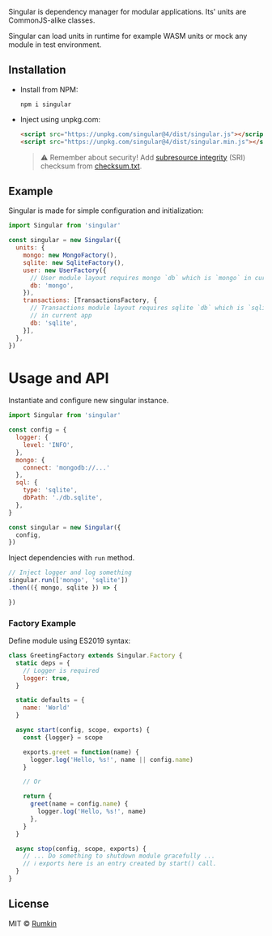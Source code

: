Singular is dependency manager for modular applications. Its' units are
CommonJS-alike classes.

Singular can load units in runtime for example WASM units or mock any module
in test environment.

## Installation

* Install from NPM:

  ```shell
  npm i singular
  ```
* Inject using unpkg.com:

  ```html
  <script src="https://unpkg.com/singular@4/dist/singular.js"></script>
  <script src="https://unpkg.com/singular@4/dist/singular.min.js"></script>
  ```
  > ⚠️ Remember about security! Add [subresource integrity](https://developer.mozilla.org/en-US/docs/Web/Security/Subresource_Integrity) (SRI) checksum
  > from [checksum.txt](https://unpkg.com/singular@4/dist/checksum.txt).

## Example

Singular is made for simple configuration and initialization:

```javascript
import Singular from 'singular'

const singular = new Singular({
  units: {
    mongo: new MongoFactory(),
    sqlite: new SqliteFactory(),
    user: new UserFactory({
      // User module layout requires mongo `db` which is `mongo` in current app
      db: 'mongo',
    }),
    transactions: [TransactionsFactory, {
      // Transactions module layout requires sqlite `db` which is `sqlite`
      // in current app
      db: 'sqlite',
    }],
  },
})
```

Usage and API
===

Instantiate and configure new singular instance.

```javascript
import Singular from 'singular'

const config = {
  logger: {
    level: 'INFO',
  },
  mongo: {
    connect: 'mongodb://...'
  },
  sql: {
    type: 'sqlite',
    dbPath: './db.sqlite',
  },
}

const singular = new Singular({
  config,
})
```

Inject dependencies with `run` method.

```javascript
// Inject logger and log something
singular.run(['mongo', 'sqlite'])
.then(({ mongo, sqlite }) => {

})
```

### Factory Example

Define module using ES2019 syntax:

```javascript
class GreetingFactory extends Singular.Factory {
  static deps = {
    // Logger is required
    logger: true,
  }

  static defaults = {
    name: 'World'
  }

  async start(config, scope, exports) {
    const {logger} = scope

    exports.greet = function(name) {
      logger.log('Hello, %s!', name || config.name)
    }

    // Or

    return {
      greet(name = config.name) {
        logger.log('Hello, %s!', name)
      },
    }
  }

  async stop(config, scope, exports) {
    // ... Do something to shutdown module gracefully ...
    // ℹ️ exports here is an entry created by start() call.
  }
}
```

## License

MIT © [Rumkin](https://rumk.in)
